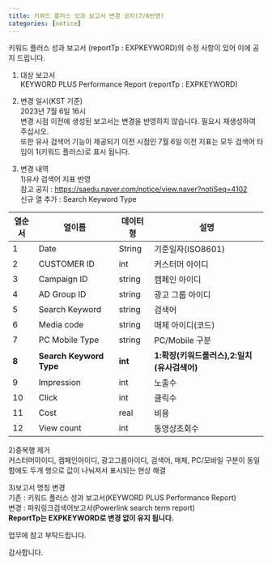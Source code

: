 ```yaml
---
title: 키워드 플러스 성과 보고서 변경 공지(7/6반영)
categories: [notice]
---
```


키워드 플러스 성과 보고서 (reportTp : EXPKEYWORD)의 수정 사항이 있어 이에 공지 드립니다. <br>

1. 대상 보고서<br>
KEYWORD PLUS Performance Report (reportTp : EXPKEYWORD)<br>

3. 변경 일시(KST 기준)<br>
2023년 7월 6일 16시<br>
변경 시점 이전에 생성된 보고서는 변경을 반영하지 않습니다. 필요시 재생성하여 주십시오.<BR>
또한 유사 검색어 기능이 제공되기 이전 시점인 7월 6일 이전 지표는 모두 검색어 타입이 1(키워드 플러스)로 표시 됩니다. 
  
4. 변경 내역 <br>
1)유사 검색어 지표 반영 <br>
참고 공지 :  https://saedu.naver.com/notice/view.naver?notiSeq=4102<br>
신규 열 추가 : Search Keyword Type<br>   

  열순서 | 열이름 | 데이터형 | 설명
-- | -- | -- | --
1|Date|String|기준일자(ISO8601)
2|CUSTOMER ID|int|커스터머 아이디 
3|Campaign ID|string|캠페인 아이디
4|AD Group ID|string|광고 그룹 아이디
5|Search Keyword|string|검색어
6|Media code|string|매체 아이디(코드)
7|PC Mobile Type|string|PC/Mobile 구분
**8**|**Search Keyword Type**|**int**|**1:확장(키워드플러스),2:일치(유사검색어)**
9|Impression|int|노출수
10|Click|int|클릭수
11|Cost|real|비용
12|View count|int|동영상조회수

2)중복행 제거 <br>
  커스터머아이디, 캠페인아이디, 광고그룹아이디, 검색어, 매체, PC/모바일 구분이 동일함에도 두개 행으로 값이 나눠져서 표시되는 현상 해결<br>

3)보고서 명칭 변경<br>
  기존 : 키워드 플러스 성과 보고서(KEYWORD PLUS Performance Report)<br>
  변경 : 파워링크검색어보고서(Powerlink search term report)<br>
 **ReportTp는 EXPKEYWORD로 변경 없이 유지 됩니다.**

업무에 참고 부탁드립니다. <br>

감사합니다.

